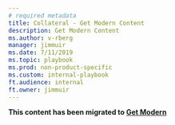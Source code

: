 ```yaml
---
# required metadata
title: Collateral - Get Modern Content
description: Get Modern Content
ms.author: v-rberg  
manager: jimmuir  
ms.date: 7/11/2019  
ms.topic: playbook  
ms.prod: non-product-specific  
ms.custom: internal-playbook  
ft.audience: internal
ft.owner: jimmuir
---
```

**This content has been migrated to [Get Modern](https://fasttrack-docs.microsoft.com/collateral/FastTrack-Get-Modern.html)**

